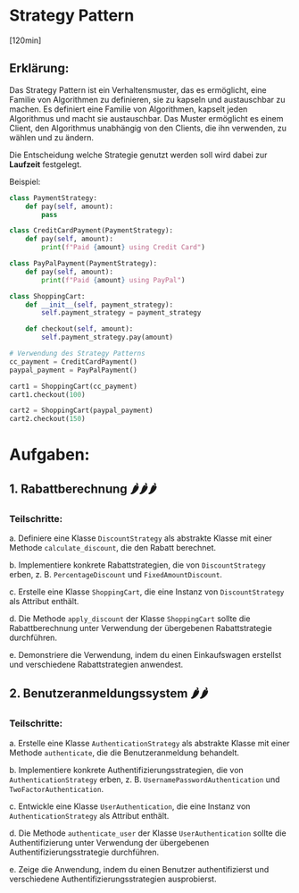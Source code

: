 # Strategy Pattern
[120min]


## Erklärung:

Das Strategy Pattern ist ein Verhaltensmuster, das es ermöglicht, eine Familie von Algorithmen zu definieren, sie zu kapseln und austauschbar zu machen. Es definiert eine Familie von Algorithmen, kapselt jeden Algorithmus und macht sie austauschbar. Das Muster ermöglicht es einem Client, den Algorithmus unabhängig von den Clients, die ihn verwenden, zu wählen und zu ändern.

Die Entscheidung welche Strategie genutzt werden soll wird dabei zur **Laufzeit** festgelegt. 

Beispiel:

```python
class PaymentStrategy:
    def pay(self, amount):
        pass

class CreditCardPayment(PaymentStrategy):
    def pay(self, amount):
        print(f"Paid {amount} using Credit Card")

class PayPalPayment(PaymentStrategy):
    def pay(self, amount):
        print(f"Paid {amount} using PayPal")

class ShoppingCart:
    def __init__(self, payment_strategy):
        self.payment_strategy = payment_strategy

    def checkout(self, amount):
        self.payment_strategy.pay(amount)

# Verwendung des Strategy Patterns
cc_payment = CreditCardPayment()
paypal_payment = PayPalPayment()

cart1 = ShoppingCart(cc_payment)
cart1.checkout(100)

cart2 = ShoppingCart(paypal_payment)
cart2.checkout(150)
```

# Aufgaben:

## 1. Rabattberechnung 🌶️️🌶️️🌶️️

### Teilschritte:

a. Definiere eine Klasse `DiscountStrategy` als abstrakte Klasse mit einer Methode `calculate_discount`, die den Rabatt berechnet.

b. Implementiere konkrete Rabattstrategien, die von `DiscountStrategy` erben, z. B. `PercentageDiscount` und `FixedAmountDiscount`.

c. Erstelle eine Klasse `ShoppingCart`, die eine Instanz von `DiscountStrategy` als Attribut enthält.

d. Die Methode `apply_discount` der Klasse `ShoppingCart` sollte die Rabattberechnung unter Verwendung der übergebenen Rabattstrategie durchführen.

e. Demonstriere die Verwendung, indem du einen Einkaufswagen erstellst und verschiedene Rabattstrategien anwendest.

## 2. Benutzeranmeldungssystem 🌶️️🌶️️

### Teilschritte:

a. Erstelle eine Klasse `AuthenticationStrategy` als abstrakte Klasse mit einer Methode `authenticate`, die die Benutzeranmeldung behandelt.

b. Implementiere konkrete Authentifizierungsstrategien, die von `AuthenticationStrategy` erben, z. B. `UsernamePasswordAuthentication` und `TwoFactorAuthentication`.

c. Entwickle eine Klasse `UserAuthentication`, die eine Instanz von `AuthenticationStrategy` als Attribut enthält.

d. Die Methode `authenticate_user` der Klasse `UserAuthentication` sollte die Authentifizierung unter Verwendung der übergebenen Authentifizierungsstrategie durchführen.

e. Zeige die Anwendung, indem du einen Benutzer authentifizierst und verschiedene Authentifizierungsstrategien ausprobierst.
